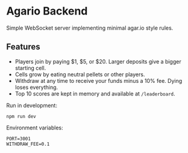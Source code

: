 # Agario Backend

Simple WebSocket server implementing minimal agar.io style rules.

## Features
- Players join by paying $1, $5, or $20. Larger deposits give a bigger starting cell.
- Cells grow by eating neutral pellets or other players.
- Withdraw at any time to receive your funds minus a 10% fee. Dying loses everything.
- Top 10 scores are kept in memory and available at `/leaderboard`.

Run in development:
```
npm run dev
```

Environment variables:
```
PORT=3001
WITHDRAW_FEE=0.1
```
